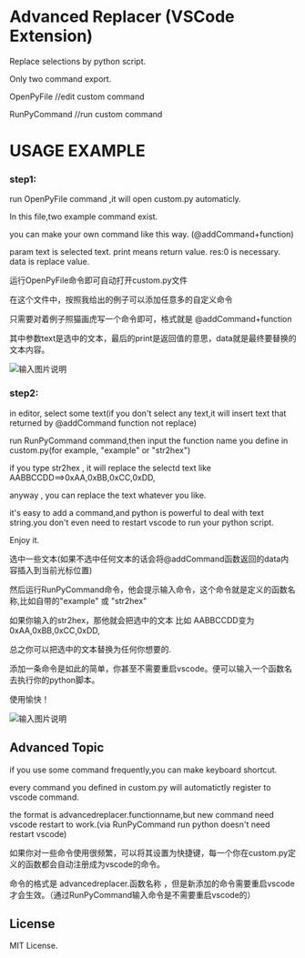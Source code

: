 # Advanced Replacer (VSCode Extension)
Replace selections by python script.

Only two command export.

OpenPyFile    //edit custom command

RunPyCommand  //run custom command

# USAGE EXAMPLE

### step1:
run OpenPyFile command ,it will open custom.py automaticly.

In this file,two example command exist.

you can make your own command like this way. (@addCommand+function)

param text is selected text.  print means return value. res:0 is necessary. data is replace value.

运行OpenPyFile命令即可自动打开custom.py文件

在这个文件中，按照我给出的例子可以添加任意多的自定义命令

只需要对着例子照猫画虎写一个命令即可，格式就是 @addCommand+function

其中参数text是选中的文本，最后的print是返回值的意思，data就是最终要替换的文本内容。


![输入图片说明](https://images.gitee.com/uploads/images/2021/1104/230822_1831368f_8116542.png "屏幕截图.png")

### step2:
in editor, select some text(if you don't select any text,it will insert text that returned by @addCommand function not replace)

run RunPyCommand command,then input the function name you define in custom.py(for example, "example" or "str2hex")

if you type str2hex , it will replace the selectd text like AABBCCDD==>0xAA,0xBB,0xCC,0xDD,

anyway , you can replace the text whatever you like.

it's easy to add a command,and python is powerful to deal with text string.you don't even need to restart vscode to run your python script.

Enjoy it.

选中一些文本(如果不选中任何文本的话会将@addCommand函数返回的data内容插入到当前光标位置)

然后运行RunPyCommand命令，他会提示输入命令，这个命令就是定义的函数名称,比如自带的"example" 或 "str2hex"

如果你输入的str2hex，那他就会把选中的文本 比如 AABBCCDD变为 0xAA,0xBB,0xCC,0xDD,

总之你可以把选中的文本替换为任何你想要的.

添加一条命令是如此的简单，你甚至不需要重启vscode。便可以输入一个函数名去执行你的python脚本。

使用愉快！



![输入图片说明](https://images.gitee.com/uploads/images/2021/1104/233920_95fbe3b4_8116542.gif "atp1b-mghmn.gif")

## Advanced Topic

if you use some command frequently,you can make keyboard shortcut.

every command you defined in custom.py will automatictly register to vscode command.

the format is advancedreplacer.functionname,but new command need vscode restart to work.(via RunPyCommand run python doesn't need restart vscode)

如果你对一些命令使用很频繁，可以将其设置为快捷键，每一个你在custom.py定义的函数都会自动注册成为vscode的命令。

命令的格式是 advancedreplacer.函数名称 ，但是新添加的命令需要重启vscode才会生效。（通过RunPyCommand输入命令是不需要重启vscode的）


## License

MIT License.